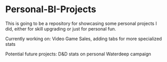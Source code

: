 # Personal-BI-Projects

This is going to be a repository for showcasing some personal projects I did, either for skill upgrading or just for personal fun.

Currently working on: Video Game Sales, adding tabs for more specialized stats

Potential future projects: D&D stats on personal Waterdeep campaign
